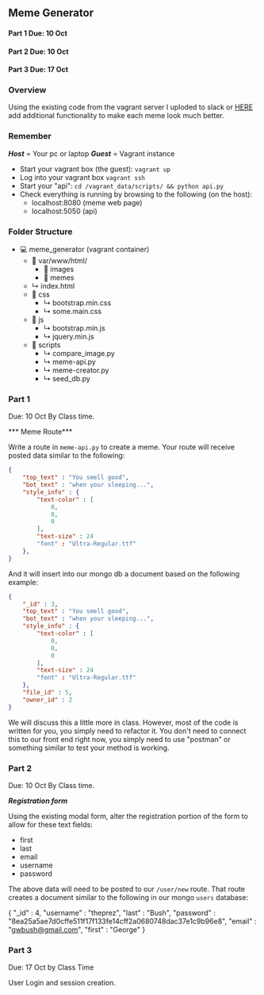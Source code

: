 
## Meme Generator

#### Part 1 Due: 10 Oct
#### Part 2 Due: 10 Oct
#### Part 3 Due: 17 Oct

### Overview

Using the existing code from the vagrant server I uploded to slack or [HERE](https://github.com/rugbyprof/4443-Internet-Programming/blob/master/Assignments/05-Meme_Generator/meme_generator.zip) add additional functionality to make each meme look much better.

### Remember

***Host*** = Your pc or laptop
***Guest*** = Vagrant instance 

- Start your vagrant box (the guest): `vagrant up`
- Log into your vagrant box `vagrant ssh`
- Start your "api": `cd /vagrant_data/scripts/ && python api.py`
- Check everything is running by browsing to the following (on the host):
    - localhost:8080   (meme web page)
    - localhost:5050   (api)

### Folder Structure


- &#128187; meme_generator (vagrant container)
    - &#128193; var/www/html/
        - &#128193; images
        - &#128193; memes
    - &#x21b3; index.html
    - &#128193; css
        - &#x21b3; bootstrap.min.css
        - &#x21b3; some.main.css
    - &#128193; js
        - &#x21b3; bootstrap.min.js
        - &#x21b3; jquery.min.js
    - &#128193; scripts
        - &#x21b3; compare_image.py
        - &#x21b3; meme-api.py
        - &#x21b3; meme-creator.py
        - &#x21b3; seed_db.py

### Part 1
Due: 10 Oct By Class time.

*** Meme Route***

Write a route in `meme-api.py` to create a meme. Your route will receive posted data similar to the following:

```json
{
	"top_text" : "You smell good",
	"bot_text" : "when your sleeping...",
	"style_info" : {
		"text-color" : [
			0,
			0,
			0
		],
		"text-size" : 24
        "font" : "Ultra-Regular.ttf"
	},
}
```

And it will insert into our mongo db a document based on the following example:

```json
{
	"_id" : 3,
	"top_text" : "You smell good",
	"bot_text" : "when your sleeping...",
	"style_info" : {
		"text-color" : [
			0,
			0,
			0
		],
		"text-size" : 24
        "font" : "Ultra-Regular.ttf"
	},
	"file_id" : 5,
	"owner_id" : 2
}
```

We will discuss this a little more in class. However, most of the code is written for you, you simply need to 
refactor it. You don't need to connect this to our front end right now, you simply need to use "postman" or something similar to test your method is working. 

### Part 2
Due: 10 Oct By Class time.

***Registration form***

Using the existing modal form, alter the registration portion of the form to allow for these text fields:

- first
- last
- email
- username
- password

The above data will need to be posted to our `/user/new` route. That route creates a document similar to the following in our mongo `users` database:

{
	"_id" : 4,
	"username" : "theprez",
	"last" : "Bush",
	"password" : "8ea25a5ae7d0cffe511f17f133fe14cff2a0680748dac37e1c9b96e8",
	"email" : "gwbush@gmail.com",
	"first" : "George"
}

### Part 3
Due: 17 Oct by Class Time

User Login and session creation. 

